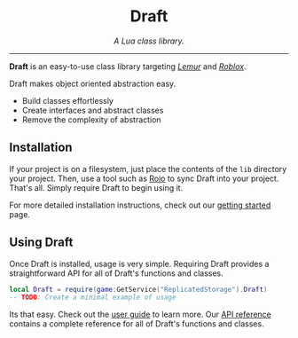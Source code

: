 #

<div align="center">
	<h1>Draft</h1>
	<p><em>A Lua class library.</em></p>
</div>

---

**Draft** is an easy-to-use class library targeting
*[Lemur](https://github.com/LPGhatguy/lemur)* and
*[Roblox](https://www.roblox.com/)*.

Draft makes object oriented abstraction easy.
- Build classes effortlessly
- Create interfaces and abstract classes
- Remove the complexity of abstraction

## Installation

If your project is on a filesystem, just place the contents of the
`lib` directory your project. Then, use a tool such as
[Rojo](https://rojo.space/) to sync Draft into your project. That's all.
Simply require Draft to begin using it.

For more detailed installation instructions, check out our
[getting started](getting-started.md#installation) page.

## Using Draft

Once Draft is installed, usage is very simple. Requiring Draft provides a
straightforward API for all of Draft's functions and classes.

```lua
local Draft = require(game:GetService("ReplicatedStorage").Draft)
-- TODO: Create a minimal example of usage
```

Its that easy. Check out the [user guide](/user-guide/) to learn more. Our
[API reference](/api/) contains a complete reference for all of Draft's
functions and classes.
